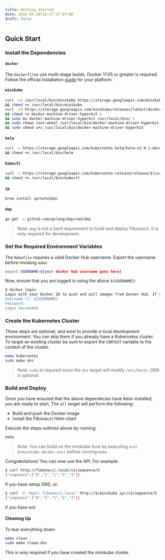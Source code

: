 ```yaml
---
title: Getting Started
date: 2018-05-28T16:27:37-07:00
draft: false
---
```


## Quick Start

### Install the Dependencies

#### `docker`

The `Dockerfile`s use multi-stage builds. Docker 17.05 or greater is required.
Follow the official installation [guide](https://docs.docker.com/install/) for your platform.

#### `minikube`

```bash
curl -Lo /usr/local/bin/minikube https://storage.googleapis.com/minikube/releases/latest/minikube-darwin-amd64 \
&& chmod +x /usr/local/bin/minikube
curl -LO https://storage.googleapis.com/minikube/releases/latest/docker-machine-driver-hyperkit \
&& chmod +x docker-machine-driver-hyperkit \
&& sudo mv docker-machine-driver-hyperkit /usr/local/bin/ \
&& sudo chown root:wheel /usr/local/bin/docker-machine-driver-hyperkit \
&& sudo chmod u+s /usr/local/bin/docker-machine-driver-hyperkit
```

#### `helm`

```bash
curl -L https://storage.googleapis.com/kubernetes-helm/helm-v2.9.1-darwin-amd64.tar.gz | tar -xz -C /usr/local/bin --strip-components=1 darwin-amd64/helm \
&& chmod +x /usr/local/bin/helm
```

#### `kubectl`

```bash
curl -L https://storage.googleapis.com/kubernetes-release/release/$(curl -s https://storage.googleapis.com/kubernetes-release/release/stable.txt)/bin/darwin/amd64/kubectl -o /usr/local/bin/kubectl \
&& chmod +x /usr/local/bin/kubectl
```

#### `ip`

```bash
brew install iproute2mac
```

#### `dep`

```bash
go get -u github.com/golang/dep/cmd/dep
```

> Note: `dep` is not a hard requirement to build and deploy Fibonacci. It is only required for development.

### Set the Required Environment Variables

The `Makefile` requires a valid Docker Hub username. Export the username before
invoking `make`:

```bash
export USERNAME=${your docker hub username goes here}
```

Now, ensure that you are logged in using the above `${USERNAME}`:

```bash
$ docker login
Login with your Docker ID to push and pull images from Docker Hub. If you don't have a Docker ID, head over to https://hub.docker.com to create one.
Username (): ${USERNAME}
Password:
Login Succeeded
```

### Create the Kubernetes Cluster

These steps are optional, and exist to provide a local development environment.
You can skip them if you already have a Kubernetes cluster.
To target an existing cluster be sure to export the `CONTEXT` variable to the context of the cluster.

```bash
make kubernetes
sudo make dns
```

> Note: `sudo` is required since the `dns` target will modify `/etc/hosts`.
> DNS is optional.

### Build and Deploy

Once you have ensured that the above dependecies have been installed, you are ready to start.
The `all` target will perform the following:

- Build and push the Docker image
- Install the Fibonacci Helm chart

Execute the steps outlined above by running:

```bash
make
```

> Note: You can build on the minikube host by executing `eval $(minikube docker-env)` before running `make`

Congratulations! You can now use the API. For example:

```bash
$ curl http://fibonacci.local/v1/sequence/5
{"sequence":["0","1","1","2","3"]}
```

If you have setup DNS, or:

```bash
$ curl -H "Host: fibonacci.local" http://$(minikube ip)/v1/sequence/5
{"sequence":["0","1","1","2","3"]}
```

if you have not.

#### Cleaning Up

To tear everything down:

```bash
make clean
sudo make clean-dns
```

This is only required if you have created the minikube cluster.

